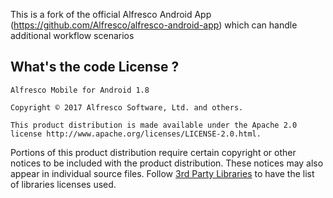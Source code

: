 This is a fork of the official Alfresco Android App (https://github.com/Alfresco/alfresco-android-app) which can handle additional workflow scenarios

## What's the code License ?

    Alfresco Mobile for Android 1.8

    Copyright © 2017 Alfresco Software, Ltd. and others.

    This product distribution is made available under the Apache 2.0 license http://www.apache.org/licenses/LICENSE-2.0.html.

Portions of this product distribution require certain copyright or other notices to be included with the product distribution. These notices may also appear in individual source files. 
Follow [3rd Party Libraries](https://github.com/Alfresco/alfresco-android-app/wiki/3rd-Party-Libraries) to have the list of libraries licenses used.
